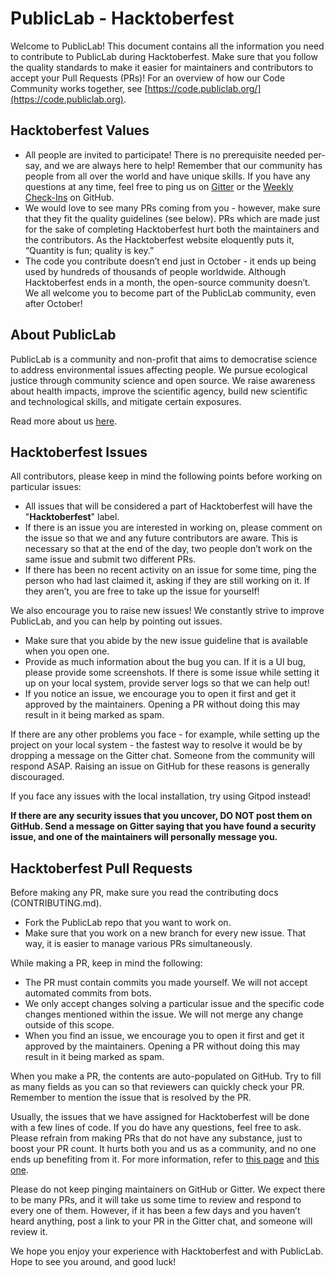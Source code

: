 # PublicLab - Hacktoberfest
Welcome to PublicLab! This document contains all the information you need to contribute to PublicLab during Hacktoberfest. Make sure that you follow the quality standards to make it easier for maintainers and contributors to accept your Pull Requests (PRs)! For an overview of how our Code Community works together, see [https://code.publiclab.org/](https://code.publiclab.org).

## Hacktoberfest Values
- All people are invited to participate! There is no prerequisite needed per-say, and we are always here to help! Remember that our community has people from all over the world and have unique skills. If you have any questions at any time, feel free to ping us on [Gitter](https://publiclab.org/chat) or the [Weekly Check-Ins](https://github.com/publiclab/plots2/issues?q=is%3Aissue+weekly+community+check+in) on GitHub.
- We would love to see many PRs coming from you - however, make sure that they fit the quality guidelines (see below). PRs which are made just for the sake of completing Hacktoberfest hurt both the maintainers and the contributors. As the Hacktoberfest website eloquently puts it, “Quantity is fun; quality is key.”
- The code you contribute doesn’t end just in October - it ends up being used by hundreds of thousands of people worldwide. Although Hacktoberfest ends in a month, the open-source community doesn’t. We all welcome you to become part of the PublicLab community, even after October!

## About PublicLab
PublicLab is a community and non-profit that aims to democratise science to address environmental issues affecting people. We pursue ecological justice through community science and open source. We raise awareness about health impacts, improve the scientific agency, build new scientific and technological skills, and mitigate certain exposures.

Read more about us [here](https://publiclab.org/about).

## Hacktoberfest Issues
All contributors, please keep in mind the following points before working on particular issues:
- All issues that will be considered a part of Hacktoberfest will have the "__Hacktoberfest__" label.
- If there is an issue you are interested in working on, please comment on the issue so that we and any future contributors are aware. This is necessary so that at the end of the day, two people don’t work on the same issue and submit two different PRs.
- If there has been no recent activity on an issue for some time, ping the person who had last claimed it, asking if they are still working on it. If they aren’t, you are free to take up the issue for yourself!

We also encourage you to raise new issues! We constantly strive to improve PublicLab, and you can help by pointing out issues.
- Make sure that you abide by the new issue guideline that is available when you open one.
- Provide as much information about the bug you can. If it is a UI bug, please provide some screenshots. If there is some issue while setting it up on your local system, provide server logs so that we can help out!
- If you notice an issue, we encourage you to open it first and get it approved by the maintainers. Opening a PR without doing this may result in it being marked as spam.

If there are any other problems you face - for example, while setting up the project on your local system - the fastest way to resolve it would be by dropping a message on the Gitter chat. Someone from the community will respond ASAP. Raising an issue on GitHub for these reasons is generally discouraged.

If you face any issues with the local installation, try using Gitpod instead!

__If there are any security issues that you uncover, DO NOT post them on GitHub. Send a message on Gitter saying that you have found a security issue, and one of the maintainers will personally message you.__

## Hacktoberfest Pull Requests
Before making any PR, make sure you read the contributing docs (CONTRIBUTING.md).
- Fork the PublicLab repo that you want to work on.
- Make sure that you work on a new branch for every new issue. That way, it is easier to manage various PRs simultaneously.

While making a PR, keep in mind the following:
- The PR must contain commits you made yourself. We will not accept automated commits from bots.
- We only accept changes solving a particular issue and the specific code changes mentioned within the issue. We will not merge any change outside of this scope.
- When you find an issue, we encourage you to open it first and get it approved by the maintainers. Opening a PR without doing this may result in it being marked as spam.

When you make a PR, the contents are auto-populated on GitHub. Try to fill as many fields as you can so that reviewers can quickly check your PR. Remember to mention the issue that is resolved by the PR.

Usually, the issues that we have assigned for Hacktoberfest will be done with a few lines of code. If you do have any questions, feel free to ask. Please refrain from making PRs that do not have any substance, just to boost your PR count. It hurts both you and us as a community, and no one ends up benefiting from it. For more information, refer to [this page](https://hacktoberfest.digitalocean.com/resources/qualitystandards) and [this one](https://hacktoberfestswaglist.com/contributing).

Please do not keep pinging maintainers on GitHub or Gitter. We expect there to be many PRs, and it will take us some time to review and respond to every one of them. However, if it has been a few days and you haven’t heard anything, post a link to your PR in the Gitter chat, and someone will review it.

We hope you enjoy your experience with Hacktoberfest and with PublicLab. Hope to see you around, and good luck!